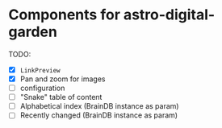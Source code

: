 # Components for astro-digital-garden

TODO:

- [x] `LinkPreview`
- [x] Pan and zoom for images
- [ ] configuration
- [ ] "Snake" table of content
- [ ] Alphabetical index (BrainDB instance as param)
- [ ] Recently changed (BrainDB instance as param)
